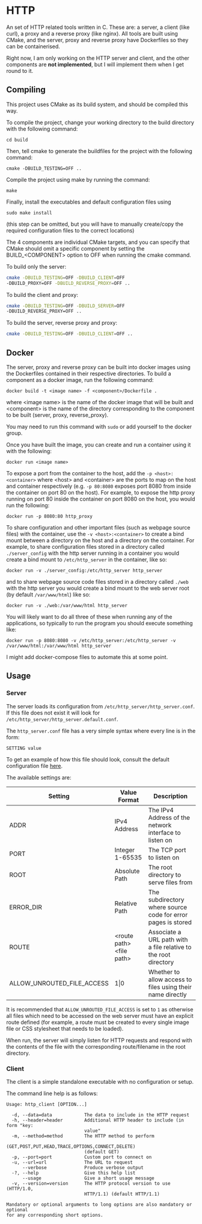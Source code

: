 # HTTP

An set of HTTP related tools written in C. These are: a server, a client (like curl), a proxy and a reverse proxy (like nginx).
All tools are built using CMake, and the server, proxy and reverse proxy have Dockerfiles so they can be containerised.

Right now, I am only working on the HTTP server and client, and the other components are **not implemented**, but I will implement them when I get round to it.

## Compiling

This project uses CMake as its build system, and should be compiled this way.

To compile the project, change your working directory to the build directory with the following command:

```cd build```

Then, tell cmake to generate the buildfiles for the project with the following command:

``` cmake -DBUILD_TESTING=OFF .. ```

Compile the project using make by running the command:

```make```

Finally, install the executables and default configuration files using

```sudo make install```

(this step can be omitted, but you will have to manually create/copy the required configuration files to the correct locations)

The 4 components are individual CMake targets, and you can specify that CMake should omit a specific component by setting the BUILD_\<COMPONENT\> option to OFF when running the cmake command.

To build only the server:

``` bash
cmake -DBUILD_TESTING=OFF -DBUILD_CLIENT=OFF 
-DBUILD_PROXY=OFF -DBUILD_REVERSE_PROXY=OFF ..
```

To build the client and proxy:

``` bash
cmake -DBUILD_TESTING=OFF -DBUILD_SERVER=OFF
-DBUILD_REVERSE_PROXY=OFF ..
```

To build the server, reverse proxy and proxy:

``` bash
cmake -DBUILD_TESTING=OFF -DBUILD_CLIENT=OFF ..
```

## Docker

The server, proxy and reverse proxy can be built into docker images using the Dockerfiles contained in their respective directories. To build a component as a docker image, run the following command:

```docker build -t <image name> -f <component>/Dockerfile .```

where \<image name\> is the name of the docker image that will be built and \<component\> is the name of the directory corresponding to the component to be built (server, proxy, reverse_proxy).

You may need to run this command with ```sudo``` or add yourself to the docker group.

Once you have built the image, you can create and run a container using it with the following:

```docker run <image name>```

To expose a port from the container to the host, add the ```-p <host>:<container>``` where \<host\> and \<container\> are the ports to map on the host and container respectively (e.g. ```-p 80:8080``` exposes port 8080 from inside the container on port 80 on the host). For example, to expose the http proxy running on port 80 inside the container on port 8080 on the host, you would run the following:

```docker run -p 8080:80 http_proxy```

To share configuration and other important files (such as webpage source files) with the container, use the ```-v <host>:<container>``` to create a bind mount between a directory on the host and a directory on the container. For example, to share configuration files stored in a directory called ```./server_config``` with the http server running in a container you would create a bind mount to ```/etc/http_server``` in the container, like so: 

```docker run -v ./server_config:/etc/http_server http_server```

and to share webpage source code files stored in a directory called ```./web``` with the http server you would create a bind mount to the web server root (by default ```/var/www/html```) like so:

```docker run -v ./web:/var/www/html http_server```

You will likely want to do all three of these when running any of the applications, so typically to run the program you should execute something like:

```docker run -p 8080:8080 -v /etc/http_server:/etc/http_server -v /var/www/html:/var/www/html http_server```

I might add docker-compose files to automate this at some point. 

## Usage

### Server

The server loads its configuration from ```/etc/http_server/http_server.conf```. If this file does not exist it will look for ```/etc/http_server/http_server.default.conf```.

The ```http_server.conf``` file has a very simple syntax where every line is in the form:

```SETTING value```

To get an example of how this file should look, consult the default configuration file [here](/server/default/http_server.default.conf).

The available settings are:

|Setting|Value Format|Description|
|-------|------------|-----------|
|ADDR|IPv4 Address|The IPv4 Address of the network interface to listen on|
|PORT|Integer 1-65535|The TCP port to listen on|
|ROOT|Absolute Path|The root directory to serve files from|
|ERROR_DIR|Relative Path|The subdirectory where source code for error pages is stored|
|ROUTE|\<route path\> \<file path\>|Associate a URL path with a file relative to the root directory|
|ALLOW_UNROUTED_FILE_ACCESS|1\|0|Whether to allow access to files using their name directly|

It is recommended that ```ALLOW_UNROUTED_FILE_ACCESS``` is set to `1` as otherwise all files which need to be accessed on the web server must have an explicit route defined (for example, a route must be created to every single image file or CSS stylesheet that needs to be loaded).

When run, the server will simply listen for HTTP requests and respond with the contents of the file with the corresponding route/filename in the root directory.

### Client

The client is a simple standalone executable with no configuration or setup. 

The command line help is as follows:

```
Usage: http_client [OPTION...]

  -d, --data=data            The data to include in the HTTP request
  -h, --header=header        Additional HTTP header to include (in form "key:
                             value"
  -m, --method=method        The HTTP method to perform
                             (GET,POST,PUT,HEAD,TRACE,OPTIONS,CONNECT,DELETE)
                             (default GET)
  -p, --port=port            Custom port to connect on
  -u, --url=url              The URL to request
      --verbose              Produce verbose output
  -?, --help                 Give this help list
      --usage                Give a short usage message
  -v, --version=version      The HTTP protocol version to use (HTTP/1.0,
                             HTTP/1.1) (default HTTP/1.1)

Mandatory or optional arguments to long options are also mandatory or optional
for any corresponding short options.
```
